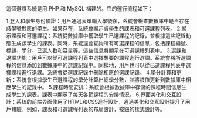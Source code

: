 
這個選課系統是用 PHP 和 MySQL 構建的。它的運行流程如下：

1.登入和學生身份驗證：用戶通過表單輸入學號後，系統會檢查數據庫中是否存在該學號對應的學生。如果存在，系統會顯示該學生的課表和可選課程列表。
2.顯示課表和可選課程：系統從數據庫中獲取學生已選課程的記錄，並根據這些記錄動態生成該學生的課表。同時，系統還會查詢所有可選課程的信息，包括課程編號、標題、學分、已選人數和容量等。這些信息將顯示在可選課程列表中。
3.選課和退課功能：用戶可以從可選課程列表中選擇想要的課程進行選課。系統會將所選課程的信息添加到數據庫中的選課記錄中。同樣地，用戶也可以從已選課程列表中選擇課程進行退課。系統會從選課記錄中刪除相應的選課記錄。
4.學分計算和更新：系統會根據學生已選課程的學分計算出總學分數，並將該值更新到數據庫中相應學生的記錄中。
5.課程時間安排：系統會根據數據庫中存儲的課程時間信息生成學生的課表。課表中顯示了每天各節課程的安排情況。
6.界面美化和交互設計：系統的前端界面使用了HTML和CSS進行設計，通過美化和交互設計提升了用戶體驗。例如，課表和可選課程列表的布局設計，按鈕的樣式設計等。
